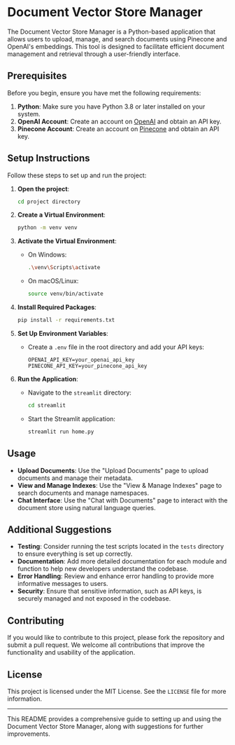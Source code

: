 # Document Vector Store Manager

The Document Vector Store Manager is a Python-based application that allows users to upload, manage, and search documents using Pinecone and OpenAI's embeddings. This tool is designed to facilitate efficient document management and retrieval through a user-friendly interface.

## Prerequisites

Before you begin, ensure you have met the following requirements:

1. **Python**: Make sure you have Python 3.8 or later installed on your system.
2. **OpenAI Account**: Create an account on [OpenAI](https://openai.com/) and obtain an API key.
3. **Pinecone Account**: Create an account on [Pinecone](https://www.pinecone.io/) and obtain an API key.

## Setup Instructions

Follow these steps to set up and run the project:

1. **Open the project**:
   ```bash
   cd project directory
   ```

2. **Create a Virtual Environment**:
   ```bash
   python -m venv venv
   ```

3. **Activate the Virtual Environment**:
   - On Windows:
     ```bash
     .\venv\Scripts\activate
     ```
   - On macOS/Linux:
     ```bash
     source venv/bin/activate
     ```

4. **Install Required Packages**:
   ```bash
   pip install -r requirements.txt
   ```

5. **Set Up Environment Variables**:
   - Create a `.env` file in the root directory and add your API keys:
     ```
     OPENAI_API_KEY=your_openai_api_key
     PINECONE_API_KEY=your_pinecone_api_key
     ```

6. **Run the Application**:
   - Navigate to the `streamlit` directory:
     ```bash
     cd streamlit
     ```
   - Start the Streamlit application:
     ```bash
     streamlit run home.py
     ```

## Usage

- **Upload Documents**: Use the "Upload Documents" page to upload documents and manage their metadata.
- **View and Manage Indexes**: Use the "View & Manage Indexes" page to search documents and manage namespaces.
- **Chat Interface**: Use the "Chat with Documents" page to interact with the document store using natural language queries.

## Additional Suggestions

- **Testing**: Consider running the test scripts located in the `tests` directory to ensure everything is set up correctly.
- **Documentation**: Add more detailed documentation for each module and function to help new developers understand the codebase.
- **Error Handling**: Review and enhance error handling to provide more informative messages to users.
- **Security**: Ensure that sensitive information, such as API keys, is securely managed and not exposed in the codebase.

## Contributing

If you would like to contribute to this project, please fork the repository and submit a pull request. We welcome all contributions that improve the functionality and usability of the application.

## License

This project is licensed under the MIT License. See the `LICENSE` file for more information.

---

This README provides a comprehensive guide to setting up and using the Document Vector Store Manager, along with suggestions for further improvements.
